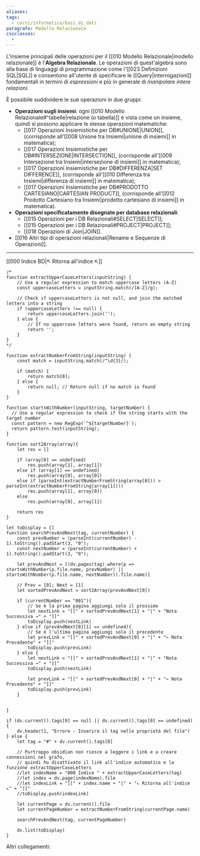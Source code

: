 ```yaml
---
aliases: 
tags:
  - corsi/informatica/basi_di_dati
paragrafo: Modello Relazionale
cssclasses:
  - 
---
```

L'insieme principali delle operazioni per il [[010 Modello Relazionale|modello relazionale]] è l'**Algebra Relazionale**. Le operazioni di quest'algebra sono alla base di linguaggi di programmazione come l'[[023 Definizioni SQL|SQL]] e consentono all'utente di specificare le [[Query|interrogazioni]] fondamentali in termini di *espressioni* e più in generale di *manipolare intere relazioni*.

È possibile suddividere le sue operazioni in due gruppi:
- **Operazioni sugli insiemi**: ogni [[010 Modello Relazionale#^tabelle|relazione (o tabella)]] è vista come un insieme, quindi si possono applicare le stesse operazioni matematiche:
	- [[017 Operazioni Insiemistiche per DB#UNIONE|UNION]], (corrisponde all'[[008 Unione tra Insiemi|unione di insiemi]] in matematica);
	- [[017 Operazioni Insiemistiche per DB#INTERSEZIONE|INTERSECTION]], (corrisponde all'[[009 Intersezione tra Insiemi|intersezione di insiemi]] in matematica);
	- [[017 Operazioni Insiemistiche per DB#DIFFERENZA|SET DIFFERENCE]], (corrisponde all'[[010 Differenza tra Insiemi|differenza di insiemi]] in matematica);
	- [[017 Operazioni Insiemistiche per DB#PRODOTTO CARTESIANO|CARTESIAN PRODUCT]], (corrisponde all'[[012 Prodotto Cartesiano tra Insiemi|prodotto cartesiano di insiemi]] in matematica).
- **Operazioni specificatamente disegnate per database relazionali**:
	- [[015 Operazioni per i DB Relazionali#SELECT|SELECT]];
	- [[015 Operazioni per i DB Relazionali#PROJECT|PROJECT]];
	- [[018 Operazioni di Join|JOIN]].
- [[016 Altri tipi di operazioni relazionali|Rename e Sequenze di Operazioni]].

___
[[000 Indice BD|↖ Ritorna all'indice ↖]]

```dataviewjs
/*
function extractUpperCaseLetters(inputString) {
	// Use a regular expression to match uppercase letters (A-Z)
	const uppercaseLetters = inputString.match(/[A-Z]/g);
	
	// Check if uppercaseLetters is not null, and join the matched letters into a string
	if (uppercaseLetters !== null) {
		return uppercaseLetters.join('');
	} else {
	    // If no uppercase letters were found, return an empty string
	    return '';
	}
}
*/

function extractNumberFromString(inputString) {
	const match = inputString.match(/^\d{3}/);
	
	if (match) {
		return match[0];
	} else {
		return null; // Return null if no match is found
	}
}

function startsWithNumber(inputString, targetNumber) {
  // Use a regular expression to check if the string starts with the target number
  const pattern = new RegExp(`^${targetNumber}`);
  return pattern.test(inputString);
}

function sort2Array(array){
	let res = []
	
	if (array[0] == undefined)
		res.push(array[1], array[1])
	else if (array[1] == undefined)
		res.push(array[0], array[0])
	else if (parseInt(extractNumberFromString(array[0])) > parseInt(extractNumberFromString(array[1])))
		res.push(array[1], array[0])
	else
		res.push(array[0], array[1])
	
	return res
}

let toDisplay = []
function searchPrevAndNext(tag, currentNumber) {
	const prevNumber = (parseInt(currentNumber) - 1).toString().padStart(3, "0");
	const nextNumber = (parseInt(currentNumber) + 1).toString().padStart(3, "0");
	
	let prevAndNext = [(dv.pages(tag).where(p => startsWithNumber(p.file.name, prevNumber) || startsWithNumber(p.file.name, nextNumber)).file.name)]
	
	// Prev = [0]; Next = [1]
	let sortedPrevAndNext = sort2Array(prevAndNext[0])
	
	if (currentNumber == "001"){ 
		// Se è la prima pagina aggiungi solo il prossimo
		let nextLink = "[[" + sortedPrevAndNext[1] + "|" + "Nota Successiva →" + "]]"
		toDisplay.push(nextLink)
	} else if (prevAndNext[0][1] == undefined){
		// Se è l'ultima pagina aggiungi solo il precedente
		let prevLink = "[[" + sortedPrevAndNext[0] + "|" + "← Nota Precedente" + "]]"
		toDisplay.push(prevLink)
	} else {
		let nextLink = "[[" + sortedPrevAndNext[1] + "|" + "Nota Successiva →" + "]]"
		toDisplay.push(nextLink)
		
		let prevLink = "[[" + sortedPrevAndNext[0] + "|" + "← Nota Precedente" + "]]"
		toDisplay.push(prevLink)
	}
	
	
}

if (dv.current().tags[0] == null || dv.current().tags[0] == undefined){
	dv.header(1, "Errore - Inserire il tag nelle proprietà del file")
} else {
	let tag = "#" + dv.current().tags[0]

	// Purtroppo obsidian non riesce a leggere i link e a creare connessioni nel grafo,
	// quindi ho disattivato il link all'indice automatico e la funzione extractUpperCaseLetters
	//let indexName = "000 Indice " + extractUpperCaseLetters(tag)
	//let index = dv.page(indexName).file
	//let indexLink = "[[" + index.name + "|" + "↖ Ritorna all'indice ↖" + "]]"
	//toDisplay.push(indexLink)
	
	let currentPage = dv.current().file
	let currentPageNumber = extractNumberFromString(currentPage.name)
	
	searchPrevAndNext(tag, currentPageNumber)
	
	dv.list(toDisplay)
}
```

Altri collegamenti: 